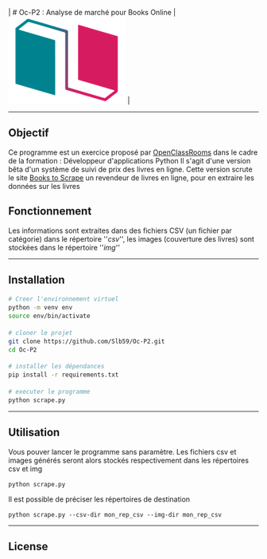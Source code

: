 | # Oc-P2 : Analyse de marché pour Books Online | ![logo](logo/Logo.png) |

---


## Objectif
Ce programme est un exercice proposé par [OpenClassRooms](https://openclassrooms.com/fr/) dans le cadre de la formation :
Développeur d'applications Python
Il s'agit d'une version bêta d'un système de suivi de prix des livres en ligne.
Cette version scrute le site [Books to Scrape](http://books.toscrape.com/) un revendeur de livres en ligne, 
pour en extraire les données sur les livres

## Fonctionnement
Les informations sont extraites dans des fichiers CSV (un fichier par catégorie) dans le répertoire ''_csv_'',
les images (couverture des livres) sont stockées dans le répertoire ''_img_''

---

## Installation
```bash
# Creer l'environnement virtuel
python -m venv env
source env/bin/activate

# cloner le projet
git clone https://github.com/Slb59/Oc-P2.git
cd Oc-P2

# installer les dépendances
pip install -r requirements.txt

# executer le programme
python scrape.py
```
---

## Utilisation

Vous pouver lancer le programme sans paramètre. Les fichiers csv et images générés seront alors stockés respectivement
dans les répertoires csv et img
```shell
python scrape.py
```

Il est possible de préciser les répertoires de destination
```shell
python scrape.py --csv-dir mon_rep_csv --img-dir mon_rep_csv
```
---

## License



